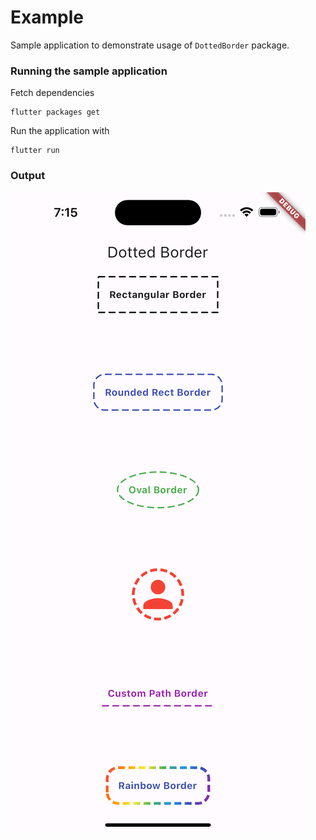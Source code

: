 # Example

Sample application to demonstrate usage of `DottedBorder` package.

### Running the sample application

Fetch dependencies

```shell
flutter packages get
```

Run the application with 

```shell
flutter run
```

### Output

![Flutter dotted border image](assets/image.png?raw=true "Flutter Dotted Border Image" )